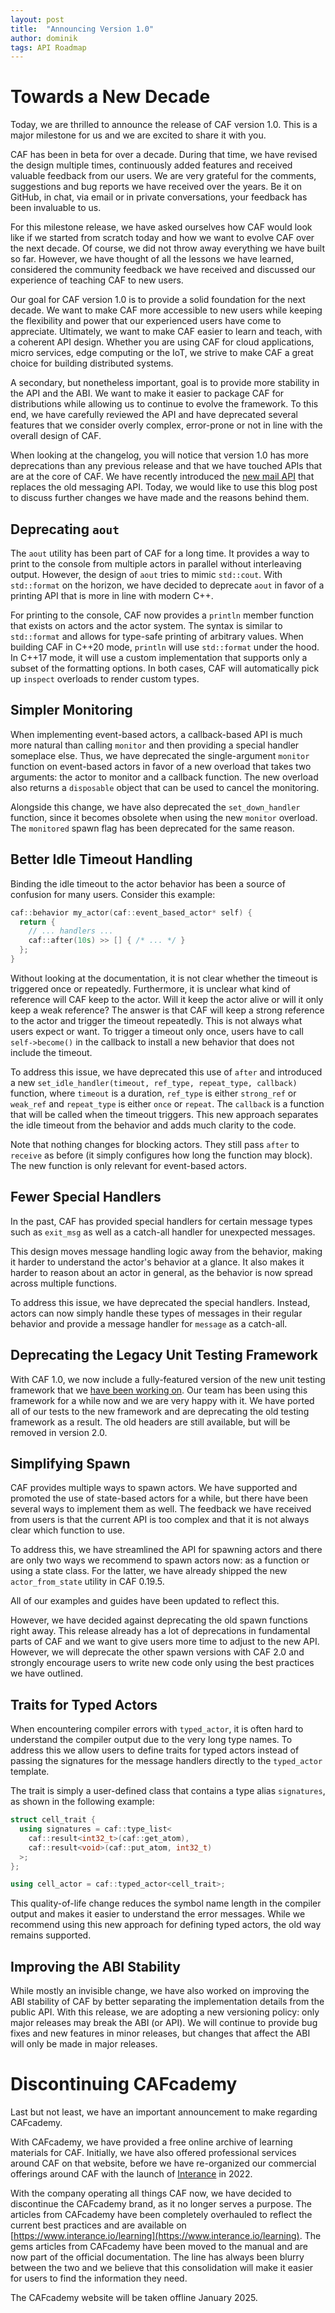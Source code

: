 ```yaml
---
layout: post
title:  "Announcing Version 1.0"
author: dominik
tags: API Roadmap
---
```


# Towards a New Decade

Today, we are thrilled to announce the release of CAF version 1.0. This is a
major milestone for us and we are excited to share it with you.

CAF has been in beta for over a decade. During that time, we have revised the
design multiple times, continuously added features and received valuable
feedback from our users. We are very grateful for the comments, suggestions and
bug reports we have received over the years. Be it on GitHub, in chat, via email
or in private conversations, your feedback has been invaluable to us.

For this milestone release, we have asked ourselves how CAF would look like if
we started from scratch today and how we want to evolve CAF over the next
decade. Of course, we did not throw away everything we have built so far.
However, we have thought of all the lessons we have learned, considered the
community feedback we have received and discussed our experience of teaching CAF
to new users.

Our goal for CAF version 1.0 is to provide a solid foundation for the next
decade. We want to make CAF more accessible to new users while keeping the
flexibility and power that our experienced users have come to appreciate.
Ultimately, we want to make CAF easier to learn and teach, with a coherent API
design. Whether you are using CAF for cloud applications, micro services, edge
computing or the IoT, we strive to make CAF a great choice for building
distributed systems.

A secondary, but nonetheless important, goal is to provide more stability in the
API and the ABI. We want to make it easier to package CAF for distributions
while allowing us to continue to evolve the framework. To this end, we have
carefully reviewed the API and have deprecated several features that we consider
overly complex, error-prone or not in line with the overall design of CAF.

When looking at the changelog, you will notice that version 1.0 has more
deprecations than any previous release and that we have touched APIs that are at
the core of CAF. We have recently introduced the
[new mail API](https://www.actor-framework.org/blog/2024-05/simplifying-send)
that replaces the old messaging API. Today, we would like to use this blog post
to discuss further changes we have made and the reasons behind them.

## Deprecating `aout`

The `aout` utility has been part of CAF for a long time. It provides a way to
print to the console from multiple actors in parallel without interleaving
output. However, the design of `aout` tries to mimic `std::cout`. With
`std::format` on the horizon, we have decided to deprecate `aout` in favor of a
printing API that is more in line with modern C++.

For printing to the console, CAF now provides a `println` member function that
exists on actors and the actor system. The syntax is similar to `std::format`
and allows for type-safe printing of arbitrary values. When building CAF in
C++20 mode, `println` will use `std::format` under the hood. In C++17 mode, it
will use a custom implementation that supports only a subset of the formatting
options. In both cases, CAF will automatically pick up `inspect` overloads to
render custom types.

## Simpler Monitoring

When implementing event-based actors, a callback-based API is much more natural
than calling `monitor` and then providing a special handler someplace else.
Thus, we have deprecated the single-argument `monitor` function on event-based
actors in favor of a new overload that takes two arguments: the actor to monitor
and a callback function. The new overload also returns a `disposable` object
that can be used to cancel the monitoring.

Alongside this change, we have also deprecated the `set_down_handler` function,
since it becomes obsolete when using the new `monitor` overload. The `monitored`
spawn flag has been deprecated for the same reason.

## Better Idle Timeout Handling

Binding the idle timeout to the actor behavior has been a source of confusion
for many users. Consider this example:

```c++
caf::behavior my_actor(caf::event_based_actor* self) {
  return {
    // ... handlers ...
    caf::after(10s) >> [] { /* ... */ }
  };
}
```

Without looking at the documentation, it is not clear whether the timeout is
triggered once or repeatedly. Furthermore, it is unclear what kind of reference
will CAF keep to the actor. Will it keep the actor alive or will it only keep a
weak reference? The answer is that CAF will keep a strong reference to the actor
and trigger the timeout repeatedly. This is not always what users expect or
want. To trigger a timeout only once, users have to call `self->become()` in the
callback to install a new behavior that does not include the timeout.

To address this issue, we have deprecated this use of `after` and introduced a
new `set_idle_handler(timeout, ref_type, repeat_type, callback)` function, where
`timeout` is a duration, `ref_type` is either `strong_ref` or `weak_ref` and
`repeat_type` is either `once` or `repeat`. The `callback` is a function that
will be called when the timeout triggers. This new approach separates the idle
timeout from the behavior and adds much clarity to the code.

Note that nothing changes for blocking actors. They still pass `after` to
`receive` as before (it simply configures how long the function may block). The
new function is only relevant for event-based actors.

## Fewer Special Handlers

In the past, CAF has provided special handlers for certain message types such as
`exit_msg` as well as a catch-all handler for unexpected messages.

This design moves message handling logic away from the behavior, making it
harder to understand the actor's behavior at a glance. It also makes it harder
to reason about an actor in general, as the behavior is now spread across
multiple functions.

To address this issue, we have deprecated the special handlers. Instead, actors
can now simply handle these types of messages in their regular behavior and
provide a message handler for `message` as a catch-all.

## Deprecating the Legacy Unit Testing Framework

With CAF 1.0, we now include a fully-featured version of the new unit testing
framework that we
[have been working on](https://www.actor-framework.org/blog/2023-09/new-unit-testing-framework).
Our team has been using this framework for a while now and we are very happy
with it. We have ported all of our tests to the new framework and are
deprecating the old testing framework as a result. The old headers are still
available, but will be removed in version 2.0.

## Simplifying Spawn

CAF provides multiple ways to spawn actors. We have supported and promoted the
use of state-based actors for a while, but there have been several ways to
implement them as well. The feedback we have received from users is that the
current API is too complex and that it is not always clear which function to
use.

To address this, we have streamlined the API for spawning actors and there are
only two ways we recommend to spawn actors now: as a function or using a state
class. For the latter, we have already shipped the new `actor_from_state`
utility in CAF 0.19.5.

All of our examples and guides have been updated to reflect this.

However, we have decided against deprecating the old spawn functions right away.
This release already has a lot of deprecations in fundamental parts of CAF and
we want to give users more time to adjust to the new API. However, we will
deprecate the other spawn versions with CAF 2.0 and strongly encourage users to
write new code only using the best practices we have outlined.

## Traits for Typed Actors

When encountering compiler errors with `typed_actor`, it is often hard to
understand the compiler output due to the very long type names. To address this
we allow users to define traits for typed actors instead of passing the
signatures for the message handlers directly to the `typed_actor` template.

The trait is simply a user-defined class that contains a type alias
`signatures`, as shown in the following example:

```c++
struct cell_trait {
  using signatures = caf::type_list<
    caf::result<int32_t>(caf::get_atom),
    caf::result<void>(caf::put_atom, int32_t)
  >;
};

using cell_actor = caf::typed_actor<cell_trait>;
```

This quality-of-life change reduces the symbol name length in the compiler
output and makes it easier to understand the error messages. While we recommend
using this new approach for defining typed actors, the old way remains
supported.

## Improving the ABI Stability

While mostly an invisible change, we have also worked on improving the ABI
stability of CAF by better separating the implementation details from the public
API. With this release, we are adopting a new versioning policy: only major
releases may break the ABI (or API). We will continue to provide bug fixes and
new features in minor releases, but changes that affect the ABI will only be
made in major releases.

# Discontinuing CAFcademy

Last but not least, we have an important announcement to make regarding
CAFcademy.

With CAFcademy, we have provided a free online archive of learning materials for
CAF. Initially, we have also offered professional services around CAF on that
website, before we have re-organized our commercial offerings around CAF with
the launch of [Interance](https://www.interance.io) in 2022.

With the company operating all things CAF now, we have decided to discontinue
the CAFcademy brand, as it no longer serves a purpose. The articles from
CAFcademy have been completely overhauled to reflect the current best practices
and are available on
[https://www.interance.io/learning](https://www.interance.io/learning). The gems
articles from CAFcademy have been moved to the manual and are now part of the
official documentation. The line has always been blurry between the two and we
believe that this consolidation will make it easier for users to find the
information they need.

The CAFcademy website will be taken offline January 2025.
